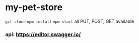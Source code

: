 # my-pet-store
`git clone`
`npm install`
`npm start`
all PUT, POST, GET available

### api: https://editor.swagger.io/
